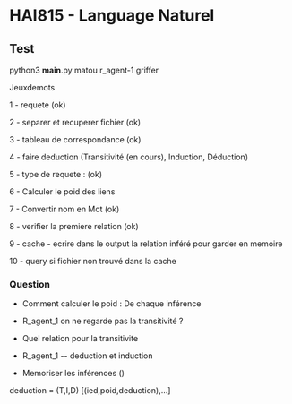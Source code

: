 # HAI815 - Language Naturel

## Test 

python3 __main__.py matou r_agent-1 griffer 


Jeuxdemots

1 - requete (ok)
    
2 - separer et recuperer fichier (ok)
    
3 - tableau de correspondance (ok)
    
4 - faire deduction (Transitivité (en cours), Induction, Déduction)
    
5 - type de requete : (ok)

6 - Calculer le poid des liens

7 - Convertir nom en Mot (ok)

8 - verifier la premiere relation (ok)

9 - cache - ecrire dans le output la relation inféré pour garder en memoire

10 - query si fichier non trouvé dans la cache


### Question

- Comment calculer le poid : De chaque inférence

- R_agent_1 on ne regarde pas la transitivité ?

- Quel relation pour la transitivite
- R_agent_1 -- deduction et induction

- Memoriser les inférences ()




deduction = (T,I,D)
[(ied,poid,deduction),...]